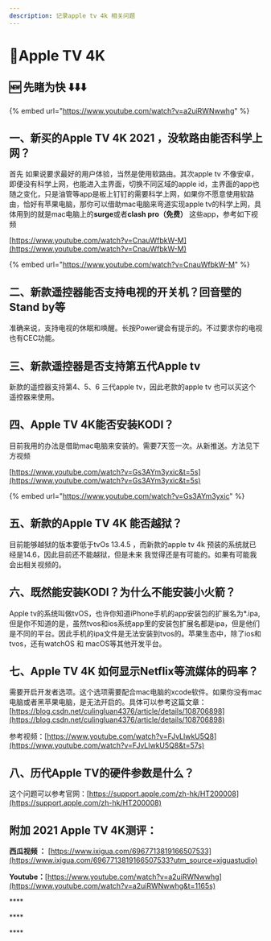 ```yaml
---
description: 记录apple tv 4k 相关问题
---
```


# 🎈Apple TV 4K

## 🆕 **先睹为快 ⬇️⬇️⬇️**

{% embed url="https://www.youtube.com/watch?v=a2uiRWNwwhg" %}

## 一、新买的Apple TV 4K 2021 ，没软路由能否科学上网？

 首先  如果说要求最好的用户体验，当然是使用软路由。其次apple tv 不像安卓，即便没有科学上网，也能进入主界面，切换不同区域的apple id，主界面的app也随之变化，只是油管等app是板上钉钉的需要科学上网，如果你不愿意使用软路由，恰好有苹果电脑，那你可以借助mac电脑来弯道实现apple tv的科学上网，具体用到的就是mac电脑上的**surge**或者**clash pro（免费）** 这些app，参考如下视频

[https://www.youtube.com/watch?v=CnauWfbkW-M](https://www.youtube.com/watch?v=CnauWfbkW-M)

{% embed url="https://www.youtube.com/watch?v=CnauWfbkW-M" %}

## 二、新款遥控器能否支持电视的开关机？回音壁的Stand by等

 准确来说，支持电视的休眠和唤醒。长按Power键会有提示的。不过要求你的电视也有CEC功能。

## 三、新款遥控器是否支持第五代Apple tv

 新款的遥控器支持第4、5、6 三代apple tv，因此老款的apple tv 也可以买这个遥控器来使用。

## 四、Apple TV 4K能否安装KODI？

 目前我用的办法是借助mac电脑来安装的。需要7天签一次。从新推送。方法见下方视频

[https://www.youtube.com/watch?v=Gs3AYm3yxic&t=5s](https://www.youtube.com/watch?v=Gs3AYm3yxic&t=5s)

{% embed url="https://www.youtube.com/watch?v=Gs3AYm3yxic" %}

## 五、新款的Apple TV 4K 能否越狱？

 目前能够越狱的版本要低于tvOs 13.4.5  ，而新款的apple tv 4k 预装的系统就已经是14.6，因此目前还不能越狱，但是未来 我觉得还是有可能的。如果有可能我会出相关视频的。

## 六、既然能安装KODI？为什么不能安装小火箭？

 Apple tv的系统叫做tvOS，也许你知道iPhone手机的app安装包的扩展名为\*.ipa,但是你不知道的是，虽然tvos和ios系统app里的安装包扩展名都是ipa，但是他们是不同的平台。因此手机的ipa文件是无法安装到tvos的。苹果生态中，除了ios和tvos，还有watchOS 和 macOS等其他开发平台。

## 七、Apple TV 4K 如何显示Netflix等流媒体的码率？

 需要开启开发者选项。这个选项需要配合mac电脑的xcode软件。如果你没有mac电脑或者黑苹果电脑，是无法开启的。具体可以参考这篇文章：[https://blog.csdn.net/culingluan4376/article/details/108706898](https://blog.csdn.net/culingluan4376/article/details/108706898)

 参考视频：[https://www.youtube.com/watch?v=FJvLlwkU5Q8](https://www.youtube.com/watch?v=FJvLlwkU5Q8&t=57s)

## 八、历代Apple TV的硬件参数是什么？

 这个问题可以参考官网：[https://support.apple.com/zh-hk/HT200008](https://support.apple.com/zh-hk/HT200008)

## 附加 2021 Apple TV 4K测评：

**西瓜视频 ：** [https://www.ixigua.com/6967713819166507533](https://www.ixigua.com/6967713819166507533?utm_source=xiguastudio)

**Youtube：**[https://www.youtube.com/watch?v=a2uiRWNwwhg](https://www.youtube.com/watch?v=a2uiRWNwwhg&t=1165s)







\*\*\*\*

\*\*\*\*

\*\*\*\*







